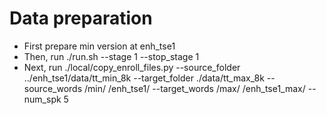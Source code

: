 <!-- Generated by ./scripts/utils/show_enh_score.sh -->
# Data preparation

- First prepare min version at enh_tse1
- Then, run ./run.sh --stage 1 --stop_stage 1
- Next, run ./local/copy_enroll_files.py  --source_folder ../enh_tse1/data/tt_min_8k --target_folder ./data/tt_max_8k  --source_words /min/ /enh_tse1/ --target_words /max/ /enh_tse1_max/ --num_spk 5
